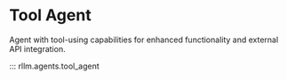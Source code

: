 # Tool Agent

Agent with tool-using capabilities for enhanced functionality and external API integration.

::: rllm.agents.tool_agent 